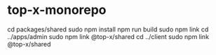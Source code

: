 # top-x-monorepo

cd packages/shared
sudo npm install
npm run build
sudo npm link
cd ../apps/admin
sudo npm link @top-x/shared
cd ../client
sudo npm link @top-x/shared